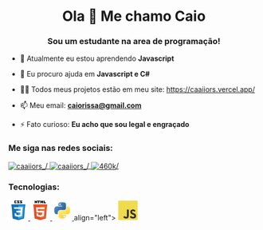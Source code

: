 <h1 align="center">Ola 👋 Me chamo Caio</h1>
<h3 align="center">Sou um estudante na area de programação!</h3>

- 🌱 Atualmente eu estou aprendendo **Javascript**

- 🤝 Eu procuro ajuda em **Javascript e C#**

- 👨‍💻 Todos meus projetos estão em meu site: https://caaiiors.vercel.app/

- 📫 Meu email: **caiorissa@gmail.com**

- ⚡ Fato curioso: **Eu acho que sou legal e engraçado**

<h3 align="left">Me siga nas redes sociais:</h3>
<p align="left">
<a href="https://twitter.com/caaiiors_" target="blank"><img align="center" src="https://raw.githubusercontent.com/rahuldkjain/github-profile-readme-generator/master/src/images/icons/Social/twitter.svg" alt="caaiiors_" height="40" width="40">/ </a>
<a href="https://instagram.com/caaiiors_" target="blank"><img align="center" src="https://raw.githubusercontent.com/rahuldkjain/github-profile-readme-generator/master/src/images/icons/Social/instagram.svg" alt="caaiiors_" height="40" width="40">/ </a>
<a href="https://www.youtube.com/c/460k" target="blank"><img align="center" src="https://raw.githubusercontent.com/rahuldkjain/github-profile-readme-generator/master/src/images/icons/Social/youtube.svg" alt="460k" height="40" width="40">/ </a>

</p>

<h3 align="left">Tecnologias:</h3>
<p align="left"> <a href="https://www.w3schools.com/css/" target="_blank" rel="noreferrer"> <img src="https://raw.githubusercontent.com/devicons/devicon/master/icons/css3/css3-original-wordmark.svg" alt="css3" width="40" height="40"/> </a> <a href="https://www.w3.org/html/" target="_blank" rel="noreferrer"> <img src="https://raw.githubusercontent.com/devicons/devicon/master/icons/html5/html5-original-wordmark.svg" alt="html5" width="40" height="40"/> </a> <a href="https://www.python.org" target="_blank" rel="noreferrer"> <img src="https://raw.githubusercontent.com/devicons/devicon/master/icons/python/python-original.svg" alt="python" width="40" height="40"/> </a> align="left"> <a href="https://developer.mozilla.org/en-US/docs/Web/JavaScript" target="_blank" rel="noreferrer"> <img src="https://raw.githubusercontent.com/devicons/devicon/master/icons/javascript/javascript-original.svg" alt="javascript" width="40" height="40"/> </a> </p>
